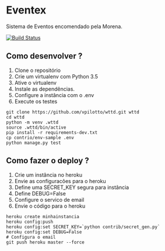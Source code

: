 # Eventex

Sistema de Eventos encomendado pela Morena.

[![Build Status](https://travis-ci.org/vpilotto/wttd.svg?branch=master)](https://travis-ci.org/vpilotto/wttd)

## Como desenvolver ?

1. Clone o repositório
2. Crie um virtualenv com Python 3.5
3. Ative o virtualenv
4. Instale as dependências.
5. Configure a instância com o .env
6. Execute os testes

```
git clone https://github.com/vpilotto/wttd.git wttd
cd wttd
python -m venv .wttd
source .wttd/bin/active
pip install -r requirements-dev.txt
cp contrio/env-sample .env
python manage.py test
```


## Como fazer o deploy ?

1. Crie um instância no heroku
2. Envie as configuracões para o heroku
3. Define uma SECRET_KEY segura para instância
4. Define DEBUG=False
5. Configure o servico de email
6. Envie o código para o heroku

```
heroku create minhainstancia
heroku config:push
heroku config:set SECRET_KEY=`python contrib/secret_gen.py`
heroku config:set DEBUG=False
# Configura o email
git push heroku master --force
```